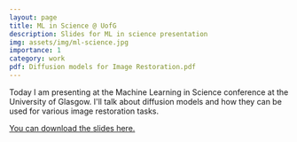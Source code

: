 ```yaml
---
layout: page
title: ML in Science @ UofG
description: Slides for ML in science presentation
img: assets/img/ml-science.jpg
importance: 1
category: work
pdf: Diffusion models for Image Restoration.pdf
---
```


Today I am presenting at the Machine Learning in Science conference at the University of Glasgow. I'll talk about diffusion models and how they can be used for various image restoration tasks.

<a href="{{ page.pdf | prepend: 'assets/pdf/' | relative_url}}" target="_blank" rel="noopener noreferrer" class="float-right">You can download the slides here.</a>
